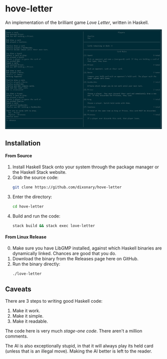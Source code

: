 # hove-letter

An implementation of the brilliant game *Love Letter*, written in Haskell.

![](/image-top.png)

## Installation

#### From Source
1. Install Haskell Stack onto your system through the package manager or the Haskell Stack website.
2. Grab the source code:
    ```sh
    git clone https://github.com/dixonary/hove-letter
    ```
3. Enter the directory:
    ```sh
    cd hove-letter
    ```
4. Build and run the code:
    ```sh
    stack build && stack exec love-letter
    ```


#### From Linux Release
0. Make sure you have LibGMP installed, against which Haskell binaries are dynamically linked. Chances are good that you do.
1. Download the binary from the Releases page here on GitHub.
2. Run the binary directly:
    ```sh
    ./love-letter
    ```


## Caveats

There are 3 steps to writing good Haskell code:
1. Make it work.
2. Make it simple.
3. Make it readable.

The code here is very much *stage-one code*. There aren't a million comments.

The AI is also exceptionally stupid, in that it will always play its held card (unless that is an illegal move). Making the AI better is left to the reader.